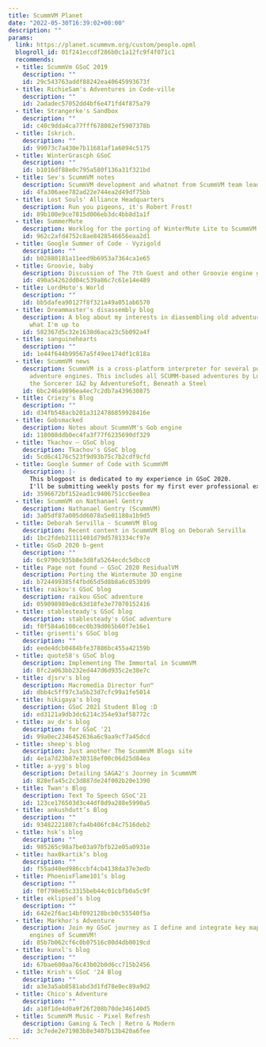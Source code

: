 ```yaml
---
title: ScummVM Planet
date: "2022-05-30T16:39:02+00:00"
description: ""
params:
  link: https://planet.scummvm.org/custom/people.opml
  blogroll_id: 01f241eccdf286b0c1a12fc9f4f071c1
  recommends:
  - title: ScummVm GSoC 2019
    description: ""
    id: 29c543763addf88242ea40645993673f
  - title: RichieSam's Adventures in Code-ville
    description: ""
    id: 2adadec57052dd4bf6e471fd4f875a79
  - title: Strangerke's Sandbox
    description: ""
    id: c40c9dda4ca77fff678082ef5907378b
  - title: Iskrich.
    description: ""
    id: 99073c7a430e7b11681af1a6894c5175
  - title: WinterGrascph GSoC
    description: ""
    id: b1016df88e0c795a580f136a31f321bd
  - title: Sev's ScummVM notes
    description: ScummVM development and whatnot from ScummVM team leader
    id: 4fa306aee782ad22e744ea2d49df75bb
  - title: Lost Souls' Alliance Headquarters
    description: Run you pigeons, it's Robert Frost!
    id: 89b100e9ce7815d006eb3dc4bb8d1a1f
  - title: SummerMute
    description: Worklog for the porting of WinterMute Lite to ScummVM
    id: 962c2afd4752c8ae8428546656eaa2d1
  - title: Google Summer of Code - Vyzigold
    description: ""
    id: b02880181a11eed9b6953a7364ca1e65
  - title: Groovie, baby
    description: Discussion of The 7th Guest and other Groovie engine games in ScummVM
    id: 490a54262dd04c539a86c7c61e14e489
  - title: LordHoto's World
    description: ""
    id: bb5dafea90127f8f321a49a051ab6570
  - title: Dreammaster's disassembly blog
    description: A blog about my interests in diassembling old adventure games, and
      what I'm up to
    id: 582367d5c32e1638d6aca23c5b092a4f
  - title: sanguinehearts
    description: ""
    id: 1e44f644b99567a5f49ee174df1c818a
  - title: ScummVM news
    description: ScummVM is a cross-platform interpreter for several point-and-click
      adventure engines. This includes all SCUMM-based adventures by LucasArts, Simon
      the Sorcerer 1&2 by AdventureSoft, Beneath a Steel
    id: 6bc246a9896ea4ec7c2db7a439630875
  - title: Criezy's Blog
    description: ""
    id: d34fb548acb201a3124786859928416e
  - title: Gobsmacked
    description: Notes about ScummVM's Gob engine
    id: 118008ddb0ec4fa3f77f6235690df329
  - title: Tkachov — GSoC blog
    description: Tkachov's GSoC blog
    id: 5cd6c4176c523f9d93b75c7b2cdf9cfd
  - title: Google Summer of Code with ScummVM
    description: |-
      This blogpost is dedicated to my experience in GSoC 2020.
      I'll be submitting weekly posts for my first ever professional experience!
    id: 3596672bf152ead1c9406751cc6ee8ea
  - title: ScummVM on Nathanael Gentry
    description: Nathanael Gentry (ScummVM)
    id: 3a05df87a005dd6078a5e01180a1b9d5
  - title: Deborah Servilla - ScummVM Blog
    description: Recent content in ScummVM Blog on Deborah Servilla
    id: 1bc2fdeb21111401d79d5781334cf97e
  - title: GSoD 2020 b-gent
    description: ""
    id: 6c9790c935b8e3d8fa5264ecdc5dbcc0
  - title: Page not found – GSoC 2020 ResidualVM
    description: Porting the Wintermute 3D engine
    id: b724499385f4fbd65d5d8b8a6c053b99
  - title: raikou's GSoC blog
    description: raikou GSoC adventure
    id: 059098989e8c63d18fe3e77070152416
  - title: stablesteady's GSoC blog
    description: stablesteady's GSoC adventure
    id: f0f584a6100cec0b39d065b60f7e16e1
  - title: grisenti's GSoC blog
    description: ""
    id: eede4dcb0484bfe37886bc455a42159b
  - title: quote58's GSoC blog
    description: Implementing The Immortal in ScummVM
    id: 8fc2a063bb232ed447d6d935c2e38e7c
  - title: djsrv's blog
    description: Macromedia Director fun™
    id: dbb4c5ff97c3a5b23d7cfc99a1fe5014
  - title: hikigaya's blog
    description: GSoC 2021 Student Blog :D
    id: ed3121a9db3dc6214c354e93af58772c
  - title: av_dx's blog
    description: for GSoC '21
    id: 99a0ec2346452636a6c9aa9cf7a45dcd
  - title: sheep's blog
    description: Just another The ScummVM Blogs site
    id: 4e1a7d23b87e30318ef00c06d25d84ea
  - title: a-yyg's blog
    description: Detailing SAGA2's Journey in ScummVM
    id: 828efa45c2c3d887de24f002b20e1390
  - title: Twan's Blog
    description: Text To Speech GSoC'21
    id: 123ce176503d3c44df8d9a288e5990a5
  - title: ankushdutt’s Blog
    description: ""
    id: 93482221807cfa4b406fc84c7516deb2
  - title: hsk’s blog
    description: ""
    id: 985265c98a7be03a97bfb22e05a0931e
  - title: hax0kartik’s blog
    description: ""
    id: f55ad40ed986ccbf4cb4138da37e3edb
  - title: PhoenixFlame101’s blog
    description: ""
    id: f0f798e65c3315beb44c01cbfb0a5c9f
  - title: eklipsed’s blog
    description: ""
    id: 642e2f6ac14bf092128bcb0c55540f5a
  - title: Markhor's Adventure
    description: Join my GSoC journey as I define and integrate key maps in multiple
      engines of ScummVM!
    id: 85b7b062cf6c0b07516c00d4db0019cd
  - title: kunxl's blog
    description: ""
    id: 67bae600aa76c43b02b0d6cc715b2456
  - title: Krish's GSoC '24 Blog
    description: ""
    id: a3e3a5ab8581abd3d1fd78e0ec89a9d2
  - title: Chico's Adventure
    description: ""
    id: a18f1de4d0a9f26f208b70de346140d5
  - title: ScummVM Music - Pixel Refresh
    description: Gaming & Tech | Retro & Modern
    id: 3c7ede2e71983b8e3407b13b420a6fee
---
```

